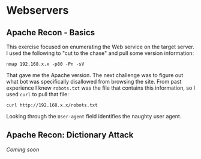 # Webservers

## Apache Recon - Basics
This exercise focused on enumerating the Web service on the target server. I used the following to "cut to the chase" and pull some version information:

```
nmap 192.168.x.x -p80 -Pn -sV
```

That gave me the Apache version.  The next challenge was to figure out what bot was specifically disallowed from browsing the site.  From past experience I knew `robots.txt` was the file that contains this information, so I used `curl` to pull that file:

```
curl http://192.168.x.x/robots.txt
```

Looking through the  `User-agent` field identifies the naughty user agent.

## Apache Recon: Dictionary Attack
*Coming soon*
